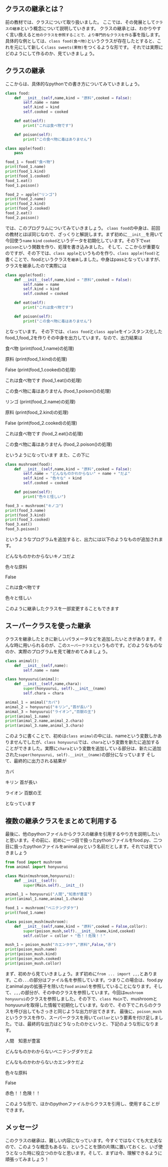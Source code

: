 ## クラスの継承とは？
前の教材では、クラスについて取り扱いました。
ここでは、その発展として`クラスの継承`という概念について説明していきます。
クラスの継承とは、わかりやすく言い換えると`他のクラスを参照することで、より専門的なクラスを作る`事を指します。具体的な例としては、`class food(食べ物)`というクラスが存在したとすると、これを元にして新しく`class sweets(果物)`をつくるような形です。
それでは実際にどのようにして作るのか、見ていきましょう。
## クラスの継承
ここからは、具体的なpythonでの書き方についてみていきましょう。
```python
class food:
    def __init__(self,name,kind = "原料",cooked = False):
        self.name = name
        self.kind = kind
        self.cooked = cooked

    def eat(self):
        print("これは食べ物です")

    def poison(self):
        print("この食べ物に毒はありません")

class apple(food):
    pass

food_1 = food("食べ物")
print(food_1.name)
print(food_1.kind)
print(food_1.cooked)
food_1.eat()
food_1.poison()

food_2 = apple("リンゴ")
print(food_2.name)
print(food_2.kind)
print(food_2.cooked)
food_2.eat()
food_2.poison()
```
では、このプログラムについてみていきましょう。
`claas food`の中身は、前回の教材とほぼ同じなので、ざっくりと解説します。まず初めに`__init__`を用いて今回使う`name` `kind` `cooked`というデータを初期化しています。その下で`eat` `poison`という関数を作り、処理を書き込みました。
そして、ここからが重要なのですが、その下では、`class apple`というものを作り、`class apple(food)`と書くことで、foodというクラスを`継承`しました。中身はpassとなっていますが、クラスを継承したので実際には
```python
class apple(food):
    def __init__(self,name,kind = "原料",cooked = False):
        self.name = name
        self.kind = kind
        self.cooked = cooked

    def eat(self):
        print("これは食べ物です")

    def poison(self):
        print("この食べ物に毒はありません")
```
となっています。
その下では、`class food`と`class apple`をインスタンス化したfood_1,food_2を作りその中身を出力しています。なので、出力結果は

食べ物  (print(food_1.name)の処理)

原料  (print(food_1.kind)の処理)

False  (print(food_1.cooked)の処理)

これは食べ物です  (food_1.eat()の処理)

この食べ物に毒はありません  (food_1.poison()の処理)


リンゴ  (print(food_2.name)の処理)

原料  (print(food_2.kind)の処理)

False  (print(food_2.cooked)の処理)

これは食べ物です  (food_2.eat()の処理)

この食べ物に毒はありません  (food_2.poison()の処理) 

というようになっています
また、この下に
```python
class mushroom(food):
    def __init__(self,name,kind = "原料",cooked = False):
        self.name = "どんなものかわからない" + name + "だよ"
        self.kind = "色々な" + kind
        self.cooked = cooked

    def poison(self):
        print("色々と怪しい") 

food_3 = mushroom("キノコ")
print(food_3.name)
print(food_3.kind)
print(food_3.cooked)
food_3.eat()
food_3.poison()
```
というようなプログラムを追加すると、出力には以下のようなものが追加されます。

どんなものかわからないキノコだよ

色々な原料

False

これは食べ物です

色々と怪しい

このように継承したクラスを一部変更することもできます

## スーパークラスを使った継承
クラスを継承したときに新しいパラメータなどを追加したいときがあります。そんな時に用いられるのが、この`スーパークラス`というものです。どのようなものなのか、実際のプログラムを見て確かめてみましょう。
```python
class animal():
    def __init__(self,name):
        self.name = name

class honyuurui(animal):
    def __init__(self,name,chara):
        super(honyuurui, self).__init__(name)
        self.chara = chara

animal_1 = animal("カバ")
animal_2 = honyuurui("キリン","首が長い")
animal_3 = honyuurui("ライオン","百獣の王")
print(animal_1.name)
print(animal_2.name,animal_2.chara)
print(animal_3.name,animal_3.chara)
```
このように書くことで、初めは`class animal`の中には、nameという変数しかありませんでしたが、`class honyuurui`では、`chara`という変数を新たに追加することができました。実際に`chara`という変数を追加している部分は、新たに追加された`super(honyuurui, self).__init__(name)`の部分になっています
そして、最終的に出力される結果が

カバ

キリン 首が長い

ライオン 百獣の王

となっています

## 複数の継承クラスをまとめて利用する
最後に、他のpythonファイルからクラスの継承を引用するやり方を説明したいと思います。その前に、初めに一つ目で扱ったpythonファイルをfood.py、二つ目に扱ったpythonファイルをanimal.pyという名前だとします。それでは見ていきましょう
```python
from food import mushroom
from animal import honyuurui

class Main(mushroom,honyuurui):
    def __init__(self):
        super(Main.self).__init__()

animal_1 = honyuurui("人間","知恵が豊富")
print(animal_1.name,animal_1.chara)

food_1 = mushroom("ベニテングダケ")
print(food_1.name)

class poison_mush(mushroom):
    def __init__(self,name,kind = "原料",cooked = False,collor):
        super(poison_mush,self).__init__(name,kind,cooked)
        self.collor = collor + "色！！危険！！"

mush_1 = poison_mush("カエンタケ","原料",False,"赤")
print(poison_mush.name)
print(poison_mush.kind)
print(poison_mush.cooked)
print(poison_mush.collor)


```
まず、初めから見ていきましょう。まず初めに`from ... import ,,,`とあります。この`...`の部分はファイル名を参照しています。つまりこの場合は、food.pyとanimal.pyの拡張子を除いた`food` `animal`を参照していることになります。そして、`,,,`の部分が、その中のクラスを参照しています。今回は`mushroom` `honyuurui`のクラスを参照しました。その下で、`class Main`で、mushroomとhonyuuruiを取得した情報で初期化しています。なので、その下でこれらのクラスを呼び出してもさっきと同じような出力が出てきます。
最後に、`poison_mush`というクラスを作り、スーパークラスを用いて`collor`という要素を付け足しました。では、最終的な出力はどうなったのかというと、下記のような形になります。


人間　知恵が豊富

どんなものかわからないベニテングダケだよ

どんなものかわからないカエンタケだよ

色々な原料

False

赤色！！危険！！

このような形で、ほかのpythonファイルからクラスを引用し、使用することができます。
## メッセージ
このクラスの継承は、難しい内容になっています。今すぐではなくても大丈夫なので、このような概念もあるな、ということを頭の片隅に置いておくと、いざ使うとなった時に役立つのかなと思います。そして、まずは今、理解できるように頑張ってみましょう！